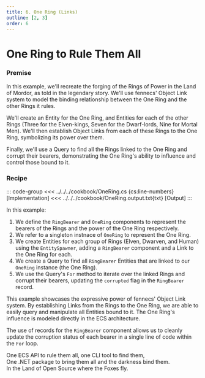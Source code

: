 ```yaml
---
title: 6. One Ring (Links)
outline: [2, 3]
order: 6
---
```


#  One Ring to Rule Them All

### Premise
In this example, we'll recreate the forging of the Rings of Power in the Land of Mordor, as told in the legendary story. We'll use fennecs' Object Link system to model the binding relationship between the One Ring and the other Rings it rules.

We'll create an Entity for the One Ring, and Entities for each of the other Rings (Three for the Elven-kings, Seven for the Dwarf-lords, Nine for Mortal Men). We'll then establish Object Links from each of these Rings to the One Ring, symbolizing its power over them.

Finally, we'll use a Query to find all the Rings linked to the One Ring and corrupt their bearers, demonstrating the One Ring's ability to influence and control those bound to it.

### Recipe
::: code-group
<<< ../../../cookbook/OneRing.cs {cs:line-numbers} [Implementation]
<<< ../../../cookbook/OneRing.output.txt{txt} [Output]
:::

In this example:

1. We define the `RingBearer` and `OneRing` components to represent the bearers of the Rings and the power of the One Ring respectively.
2. We refer to a singleton instnace of `OneRing` to represent the One Ring.
3. We create Entities for each group of Rings (Elven, Dwarven, and Human) using the `EntitySpawner`, adding a `RingBearer` component and a Link to the One Ring for each.
4. We create a Query to find all `RingBearer` Entities that are linked to our `OneRing` instance (the One Ring).
5. We use the Query's `For` method to iterate over the linked Rings and corrupt their bearers, updating the `corrupted` flag in the `RingBearer` record.

This example showcases the expressive power of fennecs' Object Link system. By establishing Links from the Rings to the One Ring, we are able to easily query and manipulate all Entities bound to it. The One Ring's influence is modeled directly in the ECS architecture.

The use of records for the `RingBearer` component allows us to cleanly update the corruption status of each bearer in a single line of code within the `For` loop.

One ECS API to rule them all, one CLI tool to find them,  
One .NET package to bring them all and the darkness bind them.  
In the Land of Open Source where the Foxes fly.
